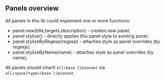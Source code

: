 
## Panels overview

All panels in this lib could implement one or more functions: 

- panel.new(title,targets,description) - creates new panel;
- panel.stylize() - directly applies this panel style to existing panel;
- panel.stylizeByRegexp(regexp) - attaches style as panel overrides (by regexp);
- panel.stylizeByName(name) - attaches style as panel overrides (by name);

All panels should inherit `all/base.libsonnet` via `all/<paneltype>/base.libsonnet`.
